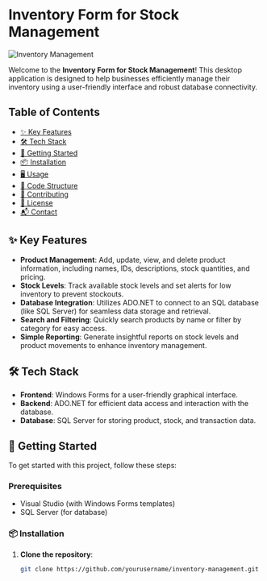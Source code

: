 # Inventory Form for Stock Management

![Inventory Management](https://via.placeholder.com/1200x300?text=Inventory+Management+Application)

Welcome to the **Inventory Form for Stock Management**! This desktop application is designed to help businesses efficiently manage their inventory using a user-friendly interface and robust database connectivity.

## Table of Contents

- [✨ Key Features](#key-features)
- [🛠️ Tech Stack](#tech-stack)
- [🚀 Getting Started](#getting-started)
- [📦 Installation](#installation)
- [🖥️ Usage](#usage)
- [📂 Code Structure](#code-structure)
- [🤝 Contributing](#contributing)
- [📄 License](#license)
- [📬 Contact](#contact)

## ✨ Key Features

- **Product Management**: Add, update, view, and delete product information, including names, IDs, descriptions, stock quantities, and pricing.
- **Stock Levels**: Track available stock levels and set alerts for low inventory to prevent stockouts.
- **Database Integration**: Utilizes ADO.NET to connect to an SQL database (like SQL Server) for seamless data storage and retrieval.
- **Search and Filtering**: Quickly search products by name or filter by category for easy access.
- **Simple Reporting**: Generate insightful reports on stock levels and product movements to enhance inventory management.

## 🛠️ Tech Stack

- **Frontend**: Windows Forms for a user-friendly graphical interface.
- **Backend**: ADO.NET for efficient data access and interaction with the database.
- **Database**: SQL Server for storing product, stock, and transaction data.

## 🚀 Getting Started

To get started with this project, follow these steps:

### Prerequisites

- Visual Studio (with Windows Forms templates)
- SQL Server (for database)

### 📦 Installation

1. **Clone the repository**:
   ```bash
   git clone https://github.com/yourusername/inventory-management.git
